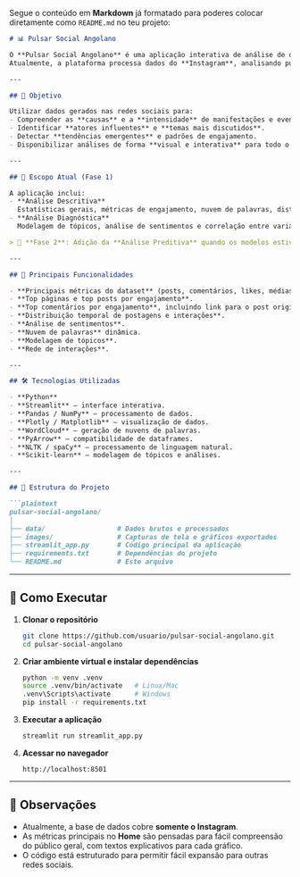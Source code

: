 Segue o conteúdo em **Markdown** já formatado para poderes colocar diretamente como `README.md` no teu projeto:

```markdown
# 📊 Pulsar Social Angolano

O **Pulsar Social Angolano** é uma aplicação interativa de análise de dados sociais, focada em compreender e monitorar o comportamento e as interações da sociedade angolana nas redes sociais.  
Atualmente, a plataforma processa dados do **Instagram**, analisando publicações, comentários e interações para gerar insights **descritivos, diagnósticos e, futuramente, preditivos**.

---

## 🎯 Objetivo

Utilizar dados gerados nas redes sociais para:
- Compreender as **causas** e a **intensidade** de manifestações e eventos sociais.
- Identificar **atores influentes** e **temas mais discutidos**.
- Detectar **tendências emergentes** e padrões de engajamento.
- Disponibilizar análises de forma **visual e interativa** para todo o público.

---

## 📅 Escopo Atual (Fase 1)

A aplicação inclui:
- **Análise Descritiva**  
  Estatísticas gerais, métricas de engajamento, nuvem de palavras, distribuição temporal e rede de interações.
- **Análise Diagnóstica**  
  Modelagem de tópicos, análise de sentimentos e correlação entre variáveis.

> 🔮 **Fase 2**: Adição da **Análise Preditiva** quando os modelos estiverem maduros.

---

## 📑 Principais Funcionalidades

- **Principais métricas do dataset** (posts, comentários, likes, médias, período, redes sociais).
- **Top páginas e top posts por engajamento**.
- **Top comentários por engajamento**, incluindo link para o post original.
- **Distribuição temporal de postagens e interações**.
- **Análise de sentimentos**.
- **Nuvem de palavras** dinâmica.
- **Modelagem de tópicos**.
- **Rede de interações**.

---

## 🛠️ Tecnologias Utilizadas

- **Python**
- **Streamlit** – interface interativa.
- **Pandas / NumPy** – processamento de dados.
- **Plotly / Matplotlib** – visualização de dados.
- **WordCloud** – geração de nuvens de palavras.
- **PyArrow** – compatibilidade de dataframes.
- **NLTK / spaCy** – processamento de linguagem natural.
- **Scikit-learn** – modelagem de tópicos e análises.

---

## 📂 Estrutura do Projeto

```plaintext
pulsar-social-angolano/
│
├── data/                  # Dados brutos e processados
├── images/                # Capturas de tela e gráficos exportados
├── streamlit_app.py       # Código principal da aplicação
├── requirements.txt       # Dependências do projeto
└── README.md              # Este arquivo
```

---

## 🚀 Como Executar

1. **Clonar o repositório**
   ```bash
   git clone https://github.com/usuario/pulsar-social-angolano.git
   cd pulsar-social-angolano
   ```

2. **Criar ambiente virtual e instalar dependências**
   ```bash
   python -m venv .venv
   source .venv/bin/activate   # Linux/Mac
   .venv\Scripts\activate      # Windows
   pip install -r requirements.txt
   ```

3. **Executar a aplicação**
   ```bash
   streamlit run streamlit_app.py
   ```

4. **Acessar no navegador**
   ```
   http://localhost:8501
   ```

---

## 📌 Observações

- Atualmente, a base de dados cobre **somente o Instagram**.
- As métricas principais no **Home** são pensadas para fácil compreensão do público geral, com textos explicativos para cada gráfico.
- O código está estruturado para permitir fácil expansão para outras redes sociais.
```